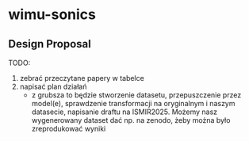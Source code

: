 # wimu-sonics

## Design Proposal

TODO:
1. zebrać przeczytane papery w tabelce
2. napisać plan działań
    * z grubsza to będzie stworzenie datasetu, przepuszczenie przez model(e), sprawdzenie transformacji na oryginalnym i naszym datasecie, napisanie draftu na ISMIR2025. Możemy nasz wygenerowany dataset dać np. na zenodo, żeby można było zreprodukować wyniki
